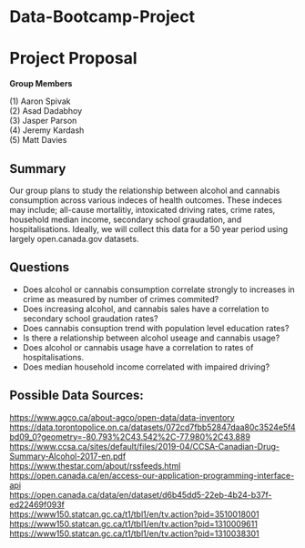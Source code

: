 # Data-Bootcamp-Project

# Project Proposal
**Group Members**

(1) Aaron Spivak <br>
(2) Asad Dadabhoy <br>
(3) Jasper Parson <br>
(4) Jeremy Kardash <br>
(5) Matt Davies <br>

## Summary
Our group plans to study the relationship between alcohol and cannabis consumption across various indeces of health outcomes. These indeces may include; all-cause mortalitiy, intoxicated driving rates, crime rates, household median income, secondary school graudation, and hospitalisations. Ideally, we will collect this data for a 50 year period using largely open.canada.gov datasets.

## Questions

- Does alcohol or cannabis consumption correlate strongly to increases in crime as measured by number of crimes commited?
- Does increasing alcohol, and cannabis sales have a correlation to secondary school graudation rates?
- Does cannabis consuption trend with population level education rates?
- Is there a relationship between alcohol useage and cannabis usage?
- Does alcohol or cannabis usage have a correlation to rates of hospitalisations.
- Does median household income correlated with impaired driving? 

## Possible Data Sources:

https://www.agco.ca/about-agco/open-data/data-inventory <br>
https://data.torontopolice.on.ca/datasets/072cd7fbb52847daa80c3524e5f4bd09_0?geometry=-80.793%2C43.542%2C-77.980%2C43.889 <br>
https://www.ccsa.ca/sites/default/files/2019-04/CCSA-Canadian-Drug-Summary-Alcohol-2017-en.pdf <br>
https://www.thestar.com/about/rssfeeds.html <br>
https://open.canada.ca/en/access-our-application-programming-interface-api <br>
https://open.canada.ca/data/en/dataset/d6b45dd5-22eb-4b24-b37f-ed22469f093f <br>
https://www150.statcan.gc.ca/t1/tbl1/en/tv.action?pid=3510018001 <br>
https://www150.statcan.gc.ca/t1/tbl1/en/tv.action?pid=1310009611 <br>
https://www150.statcan.gc.ca/t1/tbl1/en/tv.action?pid=1310038301 <br>
